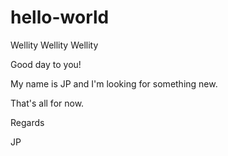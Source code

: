 # hello-world
Wellity Wellity Wellity

Good day to you!

My name is JP and I'm looking for something new.

That's all for now.

Regards

JP
